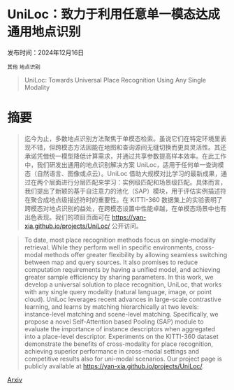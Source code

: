 # UniLoc：致力于利用任意单一模态达成通用地点识别

发布时间：2024年12月16日

`其他` `地点识别`

> UniLoc: Towards Universal Place Recognition Using Any Single Modality

# 摘要

> 迄今为止，多数地点识别方法聚焦于单模态检索。虽说它们在特定环境里表现不错，但跨模态方法因能在地图和查询源间无缝切换而更具灵活性。其还承诺凭借统一模型降低计算需求，并通过共享参数提高样本效率。在此工作中，我们研发出通用的地点识别解决方案 UniLoc，适用于任何单一查询模态（自然语言、图像或点云）。UniLoc 借助大规模对比学习的最新成果，通过在两个层面进行分层匹配来学习：实例级匹配和场景级匹配。具体而言，我们提出了新颖的基于自注意力的池化（SAP）模块，用于评估实例描述符在聚合成地点级描述符时的重要性。在 KITTI-360 数据集上的实验表明了跨模态对地点识别的益处，在跨模态设置中性能卓越，在单模态场景中也有出色表现。我们的项目页面可在 https://yan-xia.github.io/projects/UniLoc/ 公开访问。

> To date, most place recognition methods focus on single-modality retrieval. While they perform well in specific environments, cross-modal methods offer greater flexibility by allowing seamless switching between map and query sources. It also promises to reduce computation requirements by having a unified model, and achieving greater sample efficiency by sharing parameters. In this work, we develop a universal solution to place recognition, UniLoc, that works with any single query modality (natural language, image, or point cloud). UniLoc leverages recent advances in large-scale contrastive learning, and learns by matching hierarchically at two levels: instance-level matching and scene-level matching. Specifically, we propose a novel Self-Attention based Pooling (SAP) module to evaluate the importance of instance descriptors when aggregated into a place-level descriptor. Experiments on the KITTI-360 dataset demonstrate the benefits of cross-modality for place recognition, achieving superior performance in cross-modal settings and competitive results also for uni-modal scenarios. Our project page is publicly available at https://yan-xia.github.io/projects/UniLoc/.

[Arxiv](https://arxiv.org/abs/2412.12079)